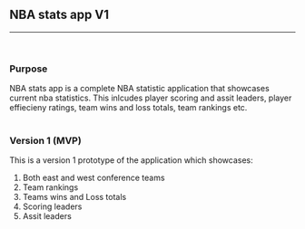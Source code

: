 ## NBA stats app V1
<hr>
<br>

### Purpose

NBA stats app is a complete NBA statistic application that showcases current nba statistics. This inlcudes player scoring and assit leaders, player effiecieny ratings, team wins and loss totals, team rankings etc.
<br>
<br>

### Version 1 (MVP)
This is a version 1 prototype of the application which showcases: 
1. Both east and west conference teams
1. Team rankings
2. Teams wins and Loss totals
3. Scoring leaders
4. Assit leaders 





